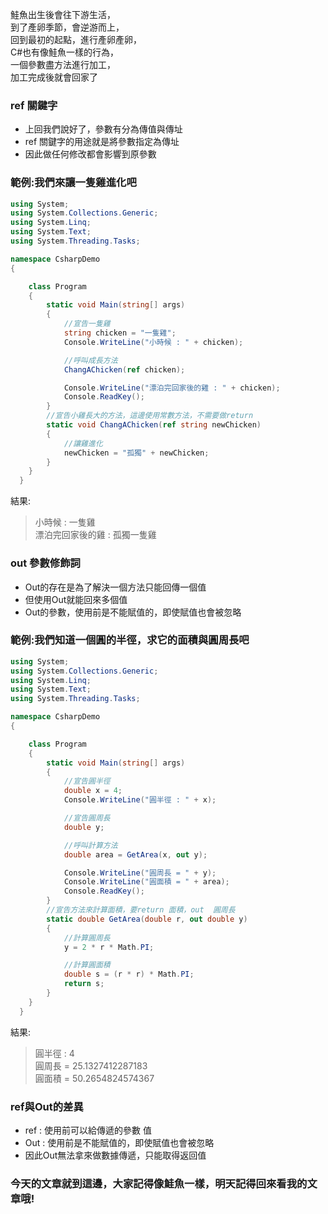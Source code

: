 鮭魚出生後會往下游生活，\
到了產卵季節，會逆游而上，\
回到最初的起點，進行產卵產卵，\
C#也有像鮭魚一樣的行為，\
一個參數盡方法進行加工，\
加工完成後就會回家了

### ref 關鍵字
* 上回我們說好了，參數有分為傳值與傳址
* ref 關鍵字的用途就是將參數指定為傳址
* 因此做任何修改都會影響到原參數

### 範例:我們來讓一隻雞進化吧
```csharp
using System;
using System.Collections.Generic;
using System.Linq;
using System.Text;
using System.Threading.Tasks;

namespace CsharpDemo
{

    class Program
    {
        static void Main(string[] args)
        {
            //宣告一隻雞
            string chicken = "一隻雞";
            Console.WriteLine("小時候 : " + chicken);

            //呼叫成長方法
            ChangAChicken(ref chicken);

            Console.WriteLine("漂泊完回家後的雞 : " + chicken);
            Console.ReadKey();
        }
        //宣告小雞長大的方法，這邊使用常數方法，不需要做return
        static void ChangAChicken(ref string newChicken)
        {
            //讓雞進化
            newChicken = "孤獨" + newChicken;
        }
    }
  }
  ```
  
  結果:
  >小時候 : 一隻雞\
漂泊完回家後的雞 : 孤獨一隻雞

### out 參數修飾詞
* Out的存在是為了解決一個方法只能回傳一個值
* 但使用Out就能回來多個值
* Out的參數，使用前是不能賦值的，即使賦值也會被忽略

### 範例:我們知道一個圓的半徑，求它的面積與圓周長吧
```csharp
using System;
using System.Collections.Generic;
using System.Linq;
using System.Text;
using System.Threading.Tasks;

namespace CsharpDemo
{

    class Program
    {
        static void Main(string[] args)
        {
            //宣告圓半徑
            double x = 4;
            Console.WriteLine("圓半徑 : " + x);

            //宣告圓周長
            double y;

            //呼叫計算方法
            double area = GetArea(x, out y);

            Console.WriteLine("圓周長 = " + y);
            Console.WriteLine("圓面積 = " + area);
            Console.ReadKey();
        }
        //宣告方法來計算面積，要return 面積，out  圓周長
        static double GetArea(double r, out double y)
        {
            //計算圓周長
            y = 2 * r * Math.PI;

            //計算圓面積
            double s = (r * r) * Math.PI;
            return s;
        }
    }
  }
  ```
  
  結果:
  >圓半徑 : 4\
圓周長 = 25.1327412287183\
圓面積 = 50.2654824574367

### ref與Out的差異
* ref : 使用前可以給傳遞的參數 值
* Out : 使用前是不能賦值的，即使賦值也會被忽略
* 因此Out無法拿來做數據傳遞，只能取得返回值

### 今天的文章就到這邊，大家記得像鮭魚一樣，明天記得回來看我的文章哦!